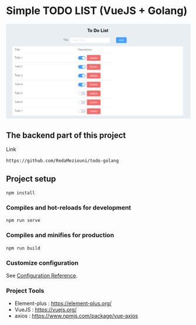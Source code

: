 # Simple TODO LIST (VueJS + Golang)

<p align="center"><img src="./src/assets/preview.png"/></p>

## The backend part of this project

Link 
```
https://github.com/RedaMeziouni/todo-golang
```

## Project setup
```
npm install
```

### Compiles and hot-reloads for development
```
npm run serve
```

### Compiles and minifies for production
```
npm run build
```

### Customize configuration
See [Configuration Reference](https://cli.vuejs.org/config/).

### Project Tools

- Element-plus : https://element-plus.org/
- VueJS : https://vuejs.org/
- axios : https://www.npmjs.com/package/vue-axios
